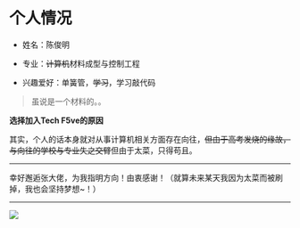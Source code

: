 **个人情况**
============

- 姓名：陈俊明

- 专业：~~计算机~~材料成型与控制工程

- 兴趣爱好：单簧管，~~学习~~，学习敲代码

> 虽说是一个材料的。。

**选择加入Tech F5ve的原因**

其实，个人的话本身就对从事计算机相关方面存在向往，~~但由于高考发烧的缘故，与向往的学校与专业失之交臂~~但由于太菜，只得苟且。

* * * * *

幸好邂逅张大佬，为我指明方向！由衷感谢！（就算未来某天我因为太菜而被刷掉，我也会坚持梦想~！）

* * * * *

![](http://www.005.tv/uploads/allimg/191024/67-191024162G1108.jpg)